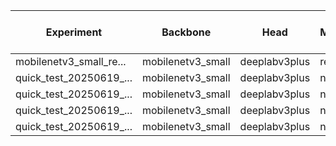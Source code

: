 | Experiment | Backbone | Head | Mechanisms | Best mIoU | Parameters (M) | Final Epoch | Batch Size | Learning Rate | Image Size | Final Train Loss | Final Val Loss |
|---|---|---|---|---|---|---|---|---|---|---|---|
| mobilenetv3_small_re... | mobilenetv3_small | deeplabv3plus | rein | 0.0240 | 0.00 | 8 | 8 | 0.010000 | 512x512 | 3.1471 | 3.0483 |
| quick_test_20250619_... | mobilenetv3_small | deeplabv3plus | none | 0.0176 | 0.00 | 2 | 8 | 0.010000 | 256x256 | 3.3977 | 3.0806 |
| quick_test_20250619_... | mobilenetv3_small | deeplabv3plus | none | 0.0169 | 0.00 | 1 | 8 | 0.010000 | 256x256 | 4.0546 | 3.1848 |
| quick_test_20250619_... | mobilenetv3_small | deeplabv3plus | none | 0.0165 | 0.00 | 2 | 8 | 0.010000 | 256x256 | 3.3894 | 3.0864 |
| quick_test_20250619_... | mobilenetv3_small | deeplabv3plus | none | 0.0162 | 0.00 | 2 | 8 | 0.010000 | 256x256 | 3.3864 | 3.0784 |